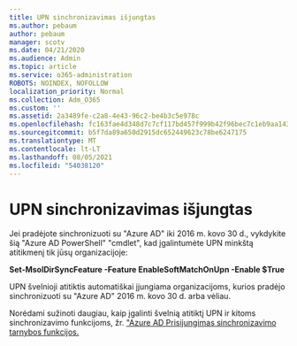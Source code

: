 ```yaml
---
title: UPN sinchronizavimas išjungtas
ms.author: pebaum
author: pebaum
manager: scotv
ms.date: 04/21/2020
ms.audience: Admin
ms.topic: article
ms.service: o365-administration
ROBOTS: NOINDEX, NOFOLLOW
localization_priority: Normal
ms.collection: Adm_O365
ms.custom: ''
ms.assetid: 2a3489fe-c2a8-4e43-96c2-be4b3c5e978c
ms.openlocfilehash: fc163fae4d348d7c7cf117bd457f999b42f96bec7c1eb9aa1435e346131d06de
ms.sourcegitcommit: b5f7da89a650d2915dc652449623c78be6247175
ms.translationtype: MT
ms.contentlocale: lt-LT
ms.lasthandoff: 08/05/2021
ms.locfileid: "54038120"
---
```

# <a name="upn-sync-disabled"></a>UPN sinchronizavimas išjungtas

Jei pradėjote sinchronizuoti su "Azure AD" iki 2016 m. kovo 30 d., vykdykite šią "Azure AD PowerShell" "cmdlet", kad įgalintumėte UPN minkštą atitikmenį tik jūsų organizacijoje:
  
 **Set-MsolDirSyncFeature -Feature EnableSoftMatchOnUpn -Enable $True**
  
UPN švelnioji atitiktis automatiškai įjungiama organizacijoms, kurios pradėjo sinchronizuoti su "Azure AD" 2016 m. kovo 30 d. arba vėliau.
  
Norėdami sužinoti daugiau, kaip įgalinti švelnią atitiktį UPN ir kitoms sinchronizavimo funkcijoms, žr. ["Azure AD Prisijungimas sinchronizavimo tarnybos funkcijos.](https://docs.microsoft.com/azure/active-directory/connect/active-directory-aadconnectsyncservice-features)
  

